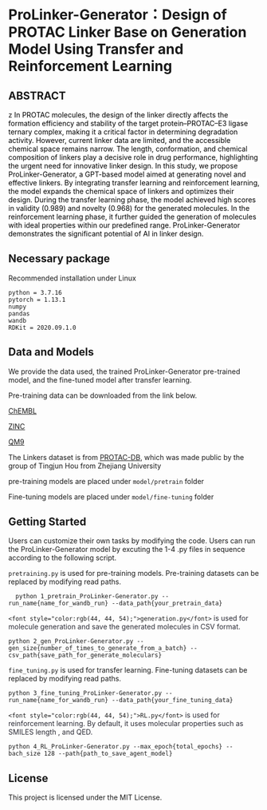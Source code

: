 

<h1 id="V9U6j">ProLinker-Generator：Design of PROTAC Linker Base on Generation Model Using Transfer and Reinforcement Learning</h1>
<h2 id="R0uTF">ABSTRACT</h2>z
<font style="color:black;background-color:#FFFFFF;">In PROTAC molecules, the design of the linker directly affects the formation efficiency and stability of the target protein–PROTAC–E3 ligase ternary complex, making it a critical factor in determining degradation activity. However, current linker data are limited, and the accessible chemical space remains narrow. The length, conformation, and chemical composition of linkers play a decisive role in drug performance, highlighting the urgent need for innovative linker design. In this study, we propose ProLinker-Generator, a GPT-based model aimed at generating novel and effective linkers. By integrating transfer learning and reinforcement learning, the model expands the chemical space of linkers and optimizes their design. During the transfer learning phase, the model achieved high scores in validity (0.989) and novelty (0.968) for the generated molecules. In the reinforcement learning phase, it further guided the generation of molecules with ideal properties within our predefined range. ProLinker-Generator demonstrates the significant potential of AI in linker design.</font>

<h2 id="M5vDQ">Necessary package</h2>
Recommended installation under Linux

```plain
python = 3.7.16
pytorch = 1.13.1
numpy
pandas
wandb
RDKit = 2020.09.1.0
```

<h2 id="KPvBG">Data and Models</h2>
We provide the data used, the trained ProLinker-Generator pre-trained model, and the fine-tuned model after transfer learning.

Pre-training data can be downloaded from the link below.

[ChEMBL](https://www.ebi.ac.uk/chembl/)

[ZINC](https://zinc12.docking.org/)

[QM9](https://paperswithcode.com/dataset/qm9)

 The Linkers dataset is from [PROTAC-DB]([Error](http://cadd.zju.edu.cn/protacdb/)), which was made public by the group of Tingjun Hou  from Zhejiang University

pre-training models are placed under `model/pretrain` folder

Fine-tuning models are placed under `model/fine-tuning` folder

<h2 id="RiLtE">Getting Started</h2>
Users can customize their own tasks by modifying the code.  Users can run the ProLinker-Generator model by excuting the 1-4 .py files in sequence according to the following script.

`pretraining.py` is used for pre-training models. Pre-training datasets can be replaced by modifying read paths.

```plain
  python 1_pretrain_ProLinker-Generator.py --run_name{name_for_wandb_run} --data_path{your_pretrain_data}
```

`<font style="color:rgb(44, 44, 54);">generation.py</font>`<font style="color:rgb(44, 44, 54);"> is used for molecule generation and save the generated molecules in CSV format.</font>

```plain
python 2_gen_ProLinker-Generator.py --gen_size{number_of_times_to_generate_from_a_batch} --csv_path{save_path_for_generate_moleculars}
```

`fine_tuning.py` is used for transfer learning. Fine-tuning datasets can be replaced by modifying read paths.

```plain
python 3_fine_tuning_ProLinker-Generator.py --run_name{name_for_wandb_run} --data_path{your_fine_tuning_data}
```

`<font style="color:rgb(44, 44, 54);">RL.py</font>`<font style="color:rgb(44, 44, 54);"> is used for reinforcement learning. By default, it uses molecular properties such as SMILES length , and QED.</font>

```plain
python 4_RL_ProLinker-Generator.py --max_epoch{total_epochs} --bach_size 128 --path{path_to_save_agent_model}
```

<h2 id="XdWqS">License</h2>
This project is licensed under the MIT License.

